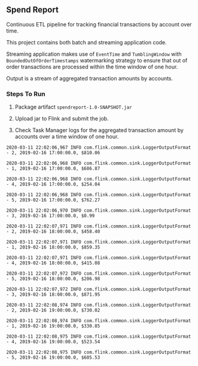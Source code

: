 ## Spend Report

Continuous ETL pipeline for tracking financial transactions by account over time.

This project contains both batch and streaming application code.

Streaming application makes use of ``EventTime`` and ``TumblingWindow`` with ``BoundedOutOfOrderTimestamps`` watermarking strategy
to ensure that out of order transactions are processed within the time window of one hour.
 
Output is a stream of aggregated transaction amounts by accounts.

### Steps To Run

1. Package artifact ``spendreport-1.0-SNAPSHOT.jar``
 
2. Upload jar to Flink and submit the job.

3. Check Task Manager logs for the aggregated transaction amount by accounts over a time window of one hour.

```
2020-03-11 22:02:06,967 INFO com.flink.common.sink.LoggerOutputFormat - 2, 2019-02-16 17:00:00.0, $810.06

2020-03-11 22:02:06,968 INFO com.flink.common.sink.LoggerOutputFormat - 1, 2019-02-16 17:00:00.0, $686.87

2020-03-11 22:02:06,968 INFO com.flink.common.sink.LoggerOutputFormat - 4, 2019-02-16 17:00:00.0, $254.04

2020-03-11 22:02:06,968 INFO com.flink.common.sink.LoggerOutputFormat - 5, 2019-02-16 17:00:00.0, $762.27

2020-03-11 22:02:06,970 INFO com.flink.common.sink.LoggerOutputFormat - 3, 2019-02-16 17:00:00.0, $0.99

2020-03-11 22:02:07,971 INFO com.flink.common.sink.LoggerOutputFormat - 2, 2019-02-16 18:00:00.0, $458.40

2020-03-11 22:02:07,971 INFO com.flink.common.sink.LoggerOutputFormat - 1, 2019-02-16 18:00:00.0, $859.35

2020-03-11 22:02:07,971 INFO com.flink.common.sink.LoggerOutputFormat - 4, 2019-02-16 18:00:00.0, $415.08

2020-03-11 22:02:07,972 INFO com.flink.common.sink.LoggerOutputFormat - 5, 2019-02-16 18:00:00.0, $206.98

2020-03-11 22:02:07,972 INFO com.flink.common.sink.LoggerOutputFormat - 3, 2019-02-16 18:00:00.0, $871.95

2020-03-11 22:02:08,974 INFO com.flink.common.sink.LoggerOutputFormat - 2, 2019-02-16 19:00:00.0, $730.02

2020-03-11 22:02:08,974 INFO com.flink.common.sink.LoggerOutputFormat - 1, 2019-02-16 19:00:00.0, $330.85

2020-03-11 22:02:08,975 INFO com.flink.common.sink.LoggerOutputFormat - 4, 2019-02-16 19:00:00.0, $523.54

2020-03-11 22:02:08,975 INFO com.flink.common.sink.LoggerOutputFormat - 5, 2019-02-16 19:00:00.0, $605.53
```